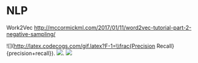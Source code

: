 # NLP


Work2Vec http://mccormickml.com/2017/01/11/word2vec-tutorial-part-2-negative-sampling/

![](http://latex.codecogs.com/gif.latex?F-1=\\frac{Precision Recall}{precision+recall}). 
![](http://latex.codecogs.com/gif.latex?Precision=\\frac{TP}{TP+FP}). 
![](http://latex.codecogs.com/gif.latex?Recall=\\frac{TP}{TP+FN})

